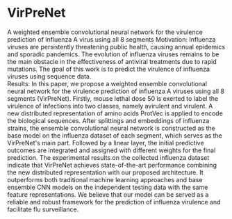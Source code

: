 # VirPreNet
A weighted ensemble convolutional neural network for the virulence prediction of influenza A virus using all 8 segments
Motivation: Influenza viruses are persistently threatening public health, causing annual epidemics and sporadic pandemics. The evolution of influenza viruses remains to be the main obstacle in the effectiveness of antiviral treatments due to rapid mutations. The goal of this work is to predict the virulence of influenza viruses using sequence data.  
Results: In this paper, we propose a weighted ensemble convolutional neural network for the virulence prediction of influenza A viruses using all 8 segments (VirPreNet). Firstly, mouse lethal dose 50 is exerted to label the virulence of infections into two classes, namely avirulent and virulent. A new distributed representation of amino acids ProtVec is applied to encode the biological sequences. After splittings and embeddings of influenza strains, the ensemble convolutional neural network is constructed as the base model on the influenza dataset of each segment, which serves as the VirPreNet's main part. Followed by a linear layer, the initial predictive outcomes are integrated and assigned with different weights for the final prediction. The experimental results on the collected influenza dataset indicate that VirPreNet achieves state-of-the-art performance combining the new distributed representation with our proposed architecture. It outperforms both traditional machine learning approaches and base ensemble CNN models on the independent testing data with the same feature representations. We believe that our model can be served as a reliable and robust framework for the prediction of influenza virulence and facilitate flu surveillance. 
